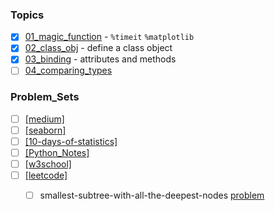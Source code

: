 ### Topics
- [x] [01_magic_function](https://github.com/krystinli/code_snippet_collection/blob/master/magic_function.ipynb) - `%timeit` `%matplotlib`
- [x] [02_class_obj](https://github.com/krystinli/code_snippet_collection/blob/master/class_obj.ipynb) - define a class object 
- [x] [03_binding](https://github.com/krystinli/code_snippet_collection/blob/master/binding.ipynb) - attributes and methods
- [ ] [04_comparing_types]()

### Problem_Sets
- [ ] [[medium]](https://medium.com/)
- [ ] [[seaborn]](https://seaborn.pydata.org/tutorial.html)
- [ ] [[10-days-of-statistics]](https://www.hackerrank.com/domains/tutorials/10-days-of-statistics)
- [ ] [[Python_Notes]](https://github.com/krystinli/Learnings/blob/master/01_Python.md)
- [ ] [[w3school]](https://www.w3schools.com/python/python_classes.asp)
- [ ] [[leetcode]](https://leetcode.com/)
  - [ ] smallest-subtree-with-all-the-deepest-nodes [problem](https://leetcode.com/problems/smallest-subtree-with-all-the-deepest-nodes/)

